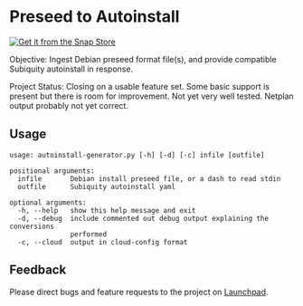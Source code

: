 
# Preseed to Autoinstall

[![Get it from the Snap Store](https://snapcraft.io/static/images/badges/en/snap-store-black.svg)](https://snapcraft.io/autoinstall-generator)

Objective: Ingest Debian preseed format file(s), and provide compatible
Subiquity autoinstall in response.

Project Status: Closing on a usable feature set.  Some basic support is present
but there is room for improvement.  Not yet very well tested.  Netplan output
probably not yet correct.

## Usage

    usage: autoinstall-generator.py [-h] [-d] [-c] infile [outfile]

    positional arguments:
      infile       Debian install preseed file, or a dash to read stdin
      outfile      Subiquity autoinstall yaml

    optional arguments:
      -h, --help   show this help message and exit
      -d, --debug  include commented out debug output explaining the conversions
                   performed
      -c, --cloud  output in cloud-config format

## Feedback

Please direct bugs and feature requests to the project on
[Launchpad](https://launchpad.net/autoinstall-generator).

